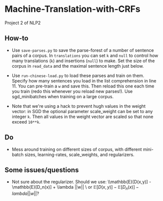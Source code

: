 # Machine-Translation-with-CRFs
Project 2 of NLP2

## How-to

* Use `save-parses.py` to save the parse-forest of a number of sentence pairs of a corpus. In `translations` you can set `k` and `null` to control how many translations (`k`) and insertions (`null`) to make. Set the size of the corpus in `read_data` and the maximal sentence length just below.

* Use `run-chinese-load.py` to load these parses and train on them. Specify how many sentences you load in the list comprehension in line 11. You can pre-train a `w` and save this. Then reload this one each time you train (redo this whenever you reload new parses!). Use sgd_minibatches when training on a large corpus. 

* Note that we're using a hack to prevent hugh values in the weight vector: in SGD the optional parameter scale_weight can be set to any integer `k`. Then all values in the weight vector are scaled so that none exceed `10**k`.

## Do

* Mess around training on different sizes of corpus, with different mini-batch sizes, learning-rates, scale_weights, and regularizers.

## Some issues/questions

* Not sure about the regularizer. Should we use: \\\mathbb{E}[D(x,y)] - \mathbb{E}[D_n(x)] + \lambda ||w|| \\ or  $\mathbb{E}[D(x,y)] - \mathbb{E}[D_n(x)] - lambda ||w||$?
